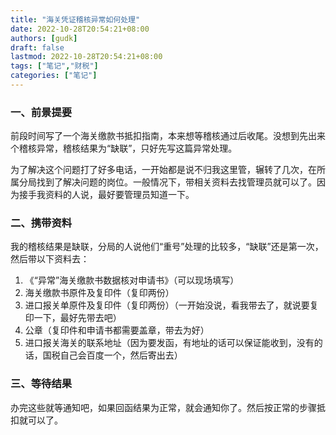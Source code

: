```yaml
---
title: "海关凭证稽核异常如何处理"
date: 2022-10-28T20:54:21+08:00
authors: [gudk]
draft: false
lastmod: 2022-10-28T20:54:21+08:00
tags: ["笔记","财税"]
categories: ["笔记"]
---
```


### 一、前景提要

前段时间写了一个海关缴款书抵扣指南，本来想等稽核通过后收尾。没想到先出来个稽核异常，稽核结果为“缺联”，只好先写这篇异常处理。

为了解决这个问题打了好多电话，一开始都是说不归我这里管，辗转了几次，在所属分局找到了解决问题的岗位。一般情况下，带相关资料去找管理员就可以了。因为接手我资料的人说，最好要管理员知道一下。

### 二、携带资料

我的稽核结果是缺联，分局的人说他们“重号”处理的比较多，“缺联”还是第一次，然后带以下资料去：

1. 《“异常”海关缴款书数据核对申请书》（可以现场填写）
2. 海关缴款书原件及复印件（复印两份）
3. 进口报关单原件及复印件（复印两份）（一开始没说，看我带去了，就说要复印一下，最好先带去吧）
4. 公章（复印件和申请书都需要盖章，带去为好）
5. 进口报关海关的联系地址（因为要发函，有地址的话可以保证能收到，没有的话，国税自己会百度一个，然后寄出去）

### 三、等待结果

办完这些就等通知吧，如果回函结果为正常，就会通知你了。然后按正常的步骤抵扣就可以了。
